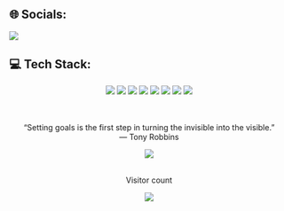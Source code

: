 ## 🌐 Socials:
<a href='https://linkedin.com/in/anangkf/'>
	<img src='https://img.shields.io/badge/LinkedIn-%230077B5.svg?logo=linkedin&logoColor=white' />
</a>

## 💻 Tech Stack:

<div align='center'>
	<img src='https://img.shields.io/badge/javascript-%23323330.svg?style=for-the-badge&logo=javascript&logoColor=%23F7DF1E' />
	<img src='https://img.shields.io/badge/typescript-%23007ACC.svg?style=for-the-badge&logo=typescript&logoColor=white' />
	<img src='https://img.shields.io/badge/react-%2320232a.svg?style=for-the-badge&logo=react&logoColor=%2361DAFB' />
	<img src='https://img.shields.io/badge/Next-black?style=for-the-badge&logo=next.js&logoColor=white' />
	<img src='https://img.shields.io/badge/-GraphQL-E10098?style=for-the-badge&logo=graphql&logoColor=white' />
	<img src='https://img.shields.io/badge/-ApolloGraphQL-311C87?style=for-the-badge&logo=apollo-graphql' />
	<img src='https://img.shields.io/badge/express.js-%23404d59.svg?style=for-the-badge&logo=express&logoColor=%2361DAFB' />
	<img src='https://img.shields.io/badge/svelte-%23f1413d.svg?style=for-the-badge&logo=svelte&logoColor=white' />
</div>
<br />
<br />

<div align='center'>
<p>“Setting goals is the first step in turning the invisible into the visible.” <br /> — Tony Robbins</p>
<!-- <a href="https://github.com/anangkf">
  <img src="https://github-readme-stats.vercel.app/api?username=anangkf&theme=gotham&hide_border=false&include_all_commits=false&count_private=false" />
</a> --->
</div >

<div align='center'>
  <img src='https://github-readme-streak-stats.herokuapp.com/?user=anangkf&theme=gotham&hide_border=false' />
<!-- <img src='https://github-readme-stats.vercel.app/api/top-langs/?username=anangkf&theme=gotham&hide_border=false&include_all_commits=false&count_private=false&layout=compact' /> -->
</div>

<div align='center'>
<br />
<p>Visitor count</p>
<a href="https://github.com/anangkf">
  <img src="https://profile-counter.glitch.me/anangkf/count.svg" />
</a>
</div>

